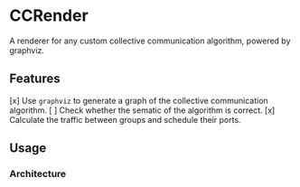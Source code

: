 # CCRender
A renderer for any custom collective communication algorithm, powered by graphviz.

## Features
[x] Use `graphviz` to generate a graph of the collective communication algorithm.
[ ] Check whether the sematic of the algorithm is correct.
[x] Calculate the traffic between groups and schedule their ports.

## Usage

### Architecture
